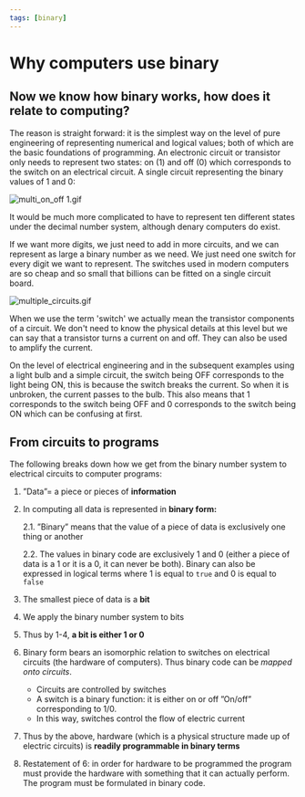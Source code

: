 ```yaml
---
tags: [binary]
---
```


# Why computers use binary

## Now we know how binary works, how does it relate to computing?

The reason is straight forward: it is the simplest way on the level of pure
engineering of representing numerical and logical values; both of which are the
basic foundations of programming. An electronic circuit or transistor only needs
to represent two states: on (1) and off (0) which corresponds to the switch on
an electrical circuit. A single circuit representing the binary values of 1 and
0:

![multi_on_off 1.gif](multi_on_off.gif)

It would be much more complicated to have to represent ten different states
under the decimal number system, although denary computers do exist.

If we want more digits, we just need to add in more circuits, and we can
represent as large a binary number as we need. We just need one switch for every
digit we want to represent. The switches used in modern computers are so cheap
and so small that billions can be fitted on a single circuit board.

![multiple_circuits.gif](multiple_circuits.gif)

When we use the term 'switch' we actually mean the transistor components of a
circuit. We don't need to know the physical details at this level but we can say
that a transistor turns a current on and off. They can also be used to amplify
the current.

On the level of electrical engineering and in the subsequent examples using a
light bulb and a simple circuit, the switch being OFF corresponds to the light
being ON, this is because the switch breaks the current. So when it is unbroken,
the current passes to the bulb. This also means that 1 corresponds to the switch
being OFF and 0 corresponds to the switch being ON which can be confusing at
first.

## From circuits to programs

The following breaks down how we get from the binary number system to electrical
circuits to computer programs:

1. ”Data”= a piece or pieces of **information**

1. In computing all data is represented in **binary form:**

   2.1. ”Binary” means that the value of a piece of data is exclusively one
   thing or another

   2.2. The values in binary code are exclusively 1 and 0 (either a piece of
   data is a 1 or it is a 0, it can never be both). Binary can also be expressed
   in logical terms where 1 is equal to `true` and 0 is equal to `false`

1. The smallest piece of data is a **bit**

1. We apply the binary number system to bits

1. Thus by 1-4, **a bit is either 1 or 0**

1. Binary form bears an isomorphic relation to switches on electrical circuits
   (the hardware of computers). Thus binary code can be _mapped onto circuits_.

   - Circuits are controlled by switches
   - A switch is a binary function: it is either on or off ”On/off”
     corresponding to 1/0.
   - In this way, switches control the flow of electric current

1. Thus by the above, hardware (which is a physical structure made up of
   electric circuits) is **readily programmable in binary terms**

1. Restatement of 6: in order for hardware to be programmed the program must
   provide the hardware with something that it can actually perform. The program
   must be formulated in binary code.
